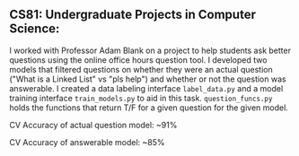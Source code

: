 ## CS81: Undergraduate Projects in Computer Science:

I worked with Professor Adam Blank on a project to help students ask better questions using the online office hours question tool. I developed two models that filtered questions on whether they were an actual question ("What is a Linked List" vs "pls help") and whether or not the question was answerable. I created a data labeling interface `label_data.py` and a model training interface `train_models.py` to aid in this task. `question_funcs.py` holds the functions that return T/F for a given question for the given model. 

CV Accuracy of actual question model: ~91%

CV Accuracy of answerable model: ~85%
